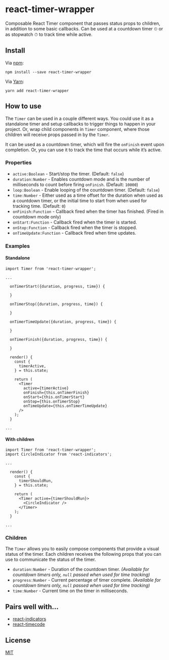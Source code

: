 # react-timer-wrapper

Composable React Timer component that passes status props to children, in addition
to some basic callbacks. Can be used at a countdown timer ⏲ or as stopwatch ⏱ to track
time while active.

## Install

Via [npm](https://npmjs.com/package/react-timer-wrapper):
```
npm install --save react-timer-wrapper
```

Via [Yarn](https://yarn.fyi/react-timer-wrapper):
```
yarn add react-timer-wrapper
```

## How to use

The `Timer` can be used in a couple different ways. You could use it as a standalone
timer and setup callbacks to trigger things to happen in your project. Or, wrap
child components in `Timer` component, where those children will receive
props passed in by the `Timer`.

It can be used as a countdown timer, which will fire the `onFinish` event upon
completion. Or, you can use it to track the time that occurs while it’s active.

### Properties

* `active:Boolean` - Start/stop the timer. (Default: `false`)
* `duration:Number` - Enables countdown mode and is the number of milliseconds to count before firing `onFinish`. (Default: `10000`)
* `loop:Boolean` - Enable looping of the countdown timer. (Default: `false`)
* `time:Number` - Either used as a time offset for the duration when used as a countdown timer, or the initial time to start from when used for tracking time. (Default: `0`)
* `onFinish:Function` - Callback fired when the timer has finished. (Fired in countdown mode only)
* `onStart:Function` - Callback fired when the timer is started.
* `onStop:Function` - Callback fired when the timer is stopped.
* `onTimeUpdate:Function` - Callback fired when time updates.

### Examples

#### Standalone

```
import Timer from 'react-timer-wrapper';

...

  onTimerStart({duration, progress, time}) {

  }

  onTimerStop({duration, progress, time}) {

  }

  onTimerTimeUpdate({duration, progress, time}) {

  }

  onTimerFinish({duration, progress, time}) {

  }

  render() {
    const {
      timerActive,
    } = this.state;

    return (
      <Timer
        active={timerActive}
        onFinish={this.onTimerFinish}
        onStart={this.onTimerStart}
        onStop={this.onTimerStop}
        onTimeUpdate={this.onTimerTimeUpdate}
      />
    );
  }

...

```

#### With children

```
import Timer from 'react-timer-wrapper';
import CircleIndicator from 'react-indicators';

...

  render() {
    const {
      timerShouldRun,
    } = this.state;

    return (
      <Timer active={timerShouldRun}>
        <CircleIndicator />
      </Timer>
    );
  }

...

```

### Children

The `Timer` allows you to easily compose components that provide a visual
status of the timer. Each children receives the following props that you can use
to communicate the status of the timer.

* `duration:Number` - Duration of the countdown timer. _(Available for countdown timers only, `null` passed when used for time tracking)_
* `progress:Number` - Current percentage of timer complete. _(Available for countdown timers only, `null` passed when used for time tracking)_
* `time:Number` - Current time on the timer in milliseconds.

## Pairs well with...

* [react-indicators](https://github.com/ryanhefner/react-indicators)
* [react-timecode](https://github.com/ryanhefner/react-timecode)

## License

[MIT](LICENSE)

